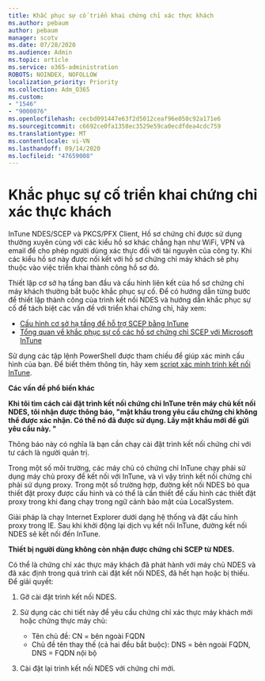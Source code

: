 ```yaml
---
title: Khắc phục sự cố triển khai chứng chỉ xác thực khách
ms.author: pebaum
author: pebaum
manager: scotv
ms.date: 07/28/2020
ms.audience: Admin
ms.topic: article
ms.service: o365-administration
ROBOTS: NOINDEX, NOFOLLOW
localization_priority: Priority
ms.collection: Adm_O365
ms.custom:
- "1546"
- "9000076"
ms.openlocfilehash: cecbd091447e63f2d5012ceaf96e050c92a171e6
ms.sourcegitcommit: c6692ce0fa1358ec3529e59ca0ecdfdea4cdc759
ms.translationtype: MT
ms.contentlocale: vi-VN
ms.lasthandoff: 09/14/2020
ms.locfileid: "47659008"
---
```

# <a name="troubleshooting-client-authentication-certificate-deployment"></a>Khắc phục sự cố triển khai chứng chỉ xác thực khách

InTune NDES/SCEP và PKCS/PFX Client, Hồ sơ chứng chỉ được sử dụng thường xuyên cùng với các kiểu hồ sơ khác chẳng hạn như WiFi, VPN và email để cho phép người dùng xác thực đối với tài nguyên của công ty. Khi các kiểu hồ sơ này được nối kết với hồ sơ chứng chỉ máy khách sẽ phụ thuộc vào việc triển khai thành công hồ sơ đó.

Thiết lập cơ sở hạ tầng ban đầu và cấu hình liên kết của hồ sơ chứng chỉ máy khách thường bắt buộc khắc phục sự cố. Để có hướng dẫn từng bước để thiết lập thành công của trình kết nối NDES và hướng dẫn khắc phục sự cố để tách biệt các vấn đề với triển khai chứng chỉ, hãy xem: 

- [Cấu hình cơ sở hạ tầng để hỗ trợ SCEP bằng InTune](https://support.microsoft.com/help/4459540/troubleshoot-ndes-configuration-for-use-with-intune)
- [Tổng quan về khắc phục sự cố các hồ sơ chứng chỉ SCEP với Microsoft InTune](https://support.microsoft.com/help/4457481/troubleshooting-scep-certificate-profile-deployment-in-intune)

Sử dụng các tập lệnh PowerShell được tham chiếu để giúp xác minh cấu hình của bạn. Để biết thêm thông tin, hãy xem [script xác minh trình kết nối InTune](https://github.com/microsoftgraph/powershell-intune-samples/tree/master/CertificationAuthority).

  
**Các vấn đề phổ biến khác**

**Khi tôi tìm cách cài đặt trình kết nối chứng chỉ InTune trên máy chủ kết nối NDES, tôi nhận được thông báo, "mật khẩu trong yêu cầu chứng chỉ không thể được xác nhận. Có thể nó đã được sử dụng. Lấy mật khẩu mới để gửi yêu cầu này. "**  

Thông báo này có nghĩa là bạn cần chạy cài đặt trình kết nối chứng chỉ với tư cách là người quản trị.

Trong một số môi trường, các máy chủ có chứng chỉ InTune chạy phải sử dụng máy chủ proxy để kết nối với InTune, và vì vậy trình kết nối chứng chỉ phải sử dụng proxy. Trong một số trường hợp, đường kết nối NDES bỏ qua thiết đặt proxy được cấu hình và có thể là cần thiết để cấu hình các thiết đặt proxy trong khi đang chạy trong ngữ cảnh bảo mật của LocalSystem. 
 
Giải pháp là chạy Internet Explorer dưới dạng hệ thống và đặt cấu hình proxy trong IE. Sau khi khởi động lại dịch vụ kết nối InTune, đường kết nối NDES sẽ kết nối đến InTune.

**Thiết bị người dùng không còn nhận được chứng chỉ SCEP từ NDES.**

Có thể là chứng chỉ xác thực máy khách đã phát hành với máy chủ NDES và đã xác định trong quá trình cài đặt kết nối NDES, đã hết hạn hoặc bị thiếu. Để giải quyết: 
 
1. Gỡ cài đặt trình kết nối NDES.  
2. Sử dụng các chi tiết này để yêu cầu chứng chỉ xác thực máy khách mới hoặc chứng thực máy chủ: 
 
    - Tên chủ đề: CN = bên ngoài FQDN  
    - Chủ đề tên thay thế (cả hai đều bắt buộc): DNS = bên ngoài FQDN, DNS = FQDN nội bộ 
 
3. Cài đặt lại trình kết nối NDES với chứng chỉ mới.